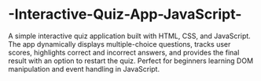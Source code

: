 # -Interactive-Quiz-App-JavaScript-
A simple interactive quiz application built with HTML, CSS, and JavaScript. The app dynamically displays multiple-choice questions, tracks user scores, highlights correct and incorrect answers, and provides the final result with an option to restart the quiz. Perfect for beginners learning DOM manipulation and event handling in JavaScript.
